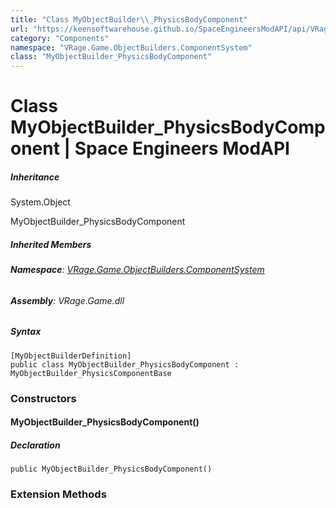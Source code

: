 ```yaml
---
title: "Class MyObjectBuilder\\_PhysicsBodyComponent"
url: "https://keensoftwarehouse.github.io/SpaceEngineersModAPI/api/VRage.Game.ObjectBuilders.ComponentSystem.MyObjectBuilder_PhysicsBodyComponent.html"
category: "Components"
namespace: "VRage.Game.ObjectBuilders.ComponentSystem"
class: "MyObjectBuilder_PhysicsBodyComponent"
---
```


# Class MyObjectBuilder\_PhysicsBodyComponent | Space Engineers ModAPI

##### Inheritance

System.Object

MyObjectBuilder\_PhysicsBodyComponent

##### Inherited Members

###### **Namespace**: [VRage.Game.ObjectBuilders.ComponentSystem](https://keensoftwarehouse.github.io/SpaceEngineersModAPI/api/VRage.Game.ObjectBuilders.ComponentSystem.html)

###### **Assembly**: VRage.Game.dll

##### Syntax

```
[MyObjectBuilderDefinition]
public class MyObjectBuilder_PhysicsBodyComponent : MyObjectBuilder_PhysicsComponentBase
```

### Constructors

#### MyObjectBuilder\_PhysicsBodyComponent()

##### Declaration

```
public MyObjectBuilder_PhysicsBodyComponent()
```

### Extension Methods